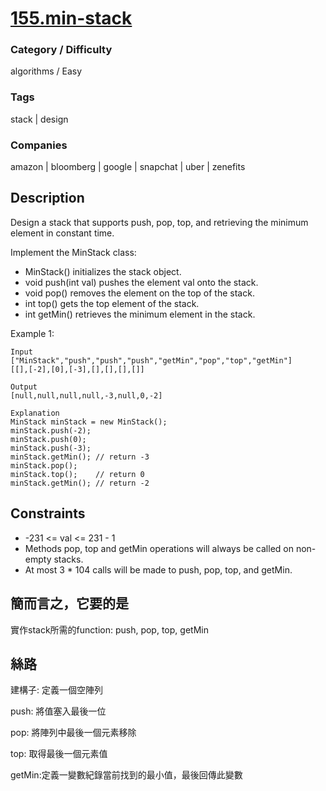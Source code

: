 # [155.min-stack](https://leetcode.com/problems/min-stack/)

### Category / Difficulty
algorithms / Easy

### Tags
stack | design
	 		
### Companies
amazon | bloomberg | google | snapchat | uber | zenefits

## Description

Design a stack that supports push, pop, top, and retrieving the minimum element in constant time.

Implement the MinStack class:

- MinStack() initializes the stack object.
- void push(int val) pushes the element val onto the stack.
- void pop() removes the element on the top of the stack.
- int top() gets the top element of the stack.
- int getMin() retrieves the minimum element in the stack.
 

Example 1:
```
Input
["MinStack","push","push","push","getMin","pop","top","getMin"]
[[],[-2],[0],[-3],[],[],[],[]]

Output
[null,null,null,null,-3,null,0,-2]

Explanation
MinStack minStack = new MinStack();
minStack.push(-2);
minStack.push(0);
minStack.push(-3);
minStack.getMin(); // return -3
minStack.pop();
minStack.top();    // return 0
minStack.getMin(); // return -2
```

## Constraints
- -231 <= val <= 231 - 1
- Methods pop, top and getMin operations will always be called on non-empty stacks.
- At most 3 * 104 calls will be made to push, pop, top, and getMin.

## 簡而言之，它要的是
實作stack所需的function: push, pop, top, getMin

## 絲路

建構子: 定義一個空陣列

push: 將值塞入最後一位

pop: 將陣列中最後一個元素移除

top: 取得最後一個元素值

getMin:定義一變數紀錄當前找到的最小值，最後回傳此變數